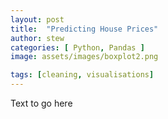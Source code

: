 ```yaml
---
layout: post
title:  "Predicting House Prices"
author: stew
categories: [ Python, Pandas ]
image: assets/images/boxplot2.png

tags: [cleaning, visualisations]
---
```


Text to go here
